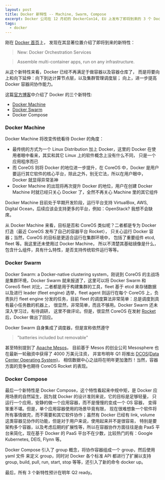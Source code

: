 ```yaml
---
layout: post
title: Docker 新特性 -- Machine, Swarm, Compose
excerpt: Docker 公司在 12 月初的 DockerCon14, EU 上发布了即将到来的 3 个 Docker 新特性：Docker Macine, Docker Swarm 以及 Docker Compose。在我看来，这不仅是 Docker 更加平台化的特性，而且还将和现有的生态环境中的某些创新公司产生竞争，特别是专注将 Docker 引入数据中心的 CoreOS。
tags:
  - docker
---
```


刚在 [Docker 首页](https://www.docker.com/)上，
发现在其显著位置介绍了即将到来的新特性：

> New: Docker Orchestration Services

> Assemble multi-container apps, run on any infrastructure.

从这个新特性来看，Docker 已经不再满足于做容器以及容器仓库了，
而是将要向上和向下延伸：向下到达计算节点层，以及集群管理调度层；
向上，进一步提高 Docker 容器间协作能力。

这篇[官方博客](https://blog.docker.com/2014/12/docker-announces-orchestration-for-multi-container-distributed-apps/)中介绍了
Docker 的三个新特性:

- [Docker Machine](https://github.com/docker/machine)
- [Docker Swarm](https://github.com/docker/swarm)
- Docker Compose

### Docker Machine

Docker Machine 将改变传统看待 Docker 的角度：

- 最传统的方式为一个 Linux Distribution 加上 Docker，这里的 Docker
在使用者眼中看来，其实和其它 Linux 上的软件概念上没有什么不同，
只是一个应用程序而已
- 而 CoreOS 则将 Docker 的地位进一步提升，在 CoreOS 中，Docker
是用户要运行其它软件的核心平台，除此之外，别无它法，所以在用户眼中，Docker
就显得异常圣神
- Docker Machine 的出现将再次提升 Docker 的地位，用户在创建 Docker Machine
时就已经只关心 Docker 了，全然不再关心 Machine 里的其它组件

Docker Machine 目前处于早期开发阶段，运行平台支持 VirtualBox, AWS,
Digital Ocean，后续应该会支持更多的平台，例如：OpenStack? 我想不会缺席。

从 Docker Machine 来看，目标是否和 CoreOS 类似呢？二者都是专为 Docker 打造（最近 CoreOS 发布了自己的容器平台 Rocket），
只关心运行 Docker 容器；当然，CoreOS 的目标是更适合运行在集群环境中，
包括了重要组件 etcd, fleet 等。我这里还未使用过 Docker Machine，
所以不清楚其基础镜像是什么，包含什么组件，具有什么特性，是否支持传统软件运行等等。

### Docker Swarm

Docker Swarm: a Docker-native clustering system，刚说到 CoreOS
的主战场是集群环境，Docker Swarm 就来报道了，这里可以将 Docker Swarm 和 CoreoS
fleet 对比，二者都是用于构建集群的工具，fleet 基于 etcd 来存储数据以及进行
leader (fleet engine) 选举，fleet agent 则运行在每个 CoreOS 上，负责执行 fleet engine
分发的任务，目前 fleet 的调度算法非常简单：总是调度到具有最小任务数的机器上，
很显然，非常简单，而且不够用。Docker Swarm 还未深入学习过，有待调研，
这里不做评论。但是，很显然 CoreOS 在发射 [Rocket](https://github.com/coreos/rocket)
后，Docker 做出了回应。

Docker Swarm 自身集成了调度器，但是宣称依然遵守

> "batteries included but removable"

甚至特别提到了 [Apache Mesos](http://mesos.apache.org/)，
目前基于 Mesos 的创业公司 Mesosphere 也在最新一轮融资中获得了 4000 万美元注资，
并宣布明年 Q1 将推出 [DCOS(Data Center Operating System)](http://mesosphere.com/)，
相信数据中心之战将在明年更加激烈！当然，容器方面的竞争也期待 CoreOS Rocket 的表现。

### Docker Compose

最后一个新特性是 Docker Compose，这个特性看起来中规中矩，是 Docker
应用场景的自然延生，因为就 Docker 的设计准则来说，它的目标是足够轻量，
只运行一个应用，安静的做一个应用容器，而不是慢慢的变成一个 OS 容器，
变得笨重不堪。但是，单个应用容器使用的场景毕竟有限，
现在很难想象一个软件将所有事情做完，而不需要和其它软件协作；虽然有 Docker
已经有 link, volume 这类容器见协作的功能，但是对于用户来说，使用起来并不是很容易，
特别是要架构多个容器，以及考虑后期的扩展性等，所以在容器协作方面往往是由 PaaS
平台来简化，现在基于 Docker 的 PaaS 平台不在少数，比较热门的有：Google Kubernetes,
DEIS, Flynn 等。

Docker Compose 引入了 group 概念，将协作容器组成一个 group，然后使用 yaml 文件
来定义 group，同时对 Docker 各个标准 API 都进行了扩展以支持 group, build, pull,
run, start, stop 等等，还引入了新的命令 docker up。

最后，所有 3 个新特性预计在明年 Q2 ready。
